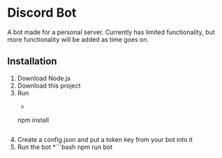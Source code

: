 # Discord Bot

A bot made for a personal server. Currently has limited functionality, but more functionality will be added as time goes on.

## Installation

1. Download Node.js
1. Download this project
1. Run 
    * ```bash
    npm install
    ```
1. Create a config.json and put a token key from your bot into it
1. Run the bot
    *```bash
    npm run bot
    ```
